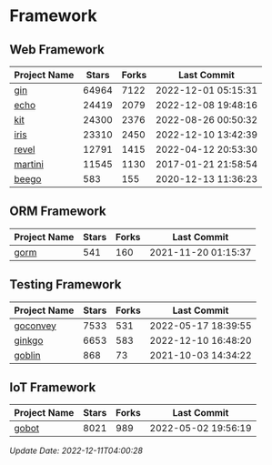 # Framework

## Web Framework
| Project Name | Stars | Forks | Last Commit |
| ------------ | ----- | ----- | ----------- |
| [gin](https://github.com/gin-gonic/gin) | 64964 | 7122 | 2022-12-01 05:15:31 |
| [echo](https://github.com/labstack/echo) | 24419 | 2079 | 2022-12-08 19:48:16 |
| [kit](https://github.com/go-kit/kit) | 24300 | 2376 | 2022-08-26 00:50:32 |
| [iris](https://github.com/kataras/iris) | 23310 | 2450 | 2022-12-10 13:42:39 |
| [revel](https://github.com/revel/revel) | 12791 | 1415 | 2022-04-12 20:53:30 |
| [martini](https://github.com/go-martini/martini) | 11545 | 1130 | 2017-01-21 21:58:54 |
| [beego](https://github.com/astaxie/beego) | 583 | 155 | 2020-12-13 11:36:23 |

## ORM Framework
| Project Name | Stars | Forks | Last Commit |
| ------------ | ----- | ----- | ----------- |
| [gorm](https://github.com/jinzhu/gorm) | 541 | 160 | 2021-11-20 01:15:37 |

## Testing Framework
| Project Name | Stars | Forks | Last Commit |
| ------------ | ----- | ----- | ----------- |
| [goconvey](https://github.com/smartystreets/goconvey) | 7533 | 531 | 2022-05-17 18:39:55 |
| [ginkgo](https://github.com/onsi/ginkgo) | 6653 | 583 | 2022-12-10 16:48:20 |
| [goblin](https://github.com/franela/goblin) | 868 | 73 | 2021-10-03 14:34:22 |

## IoT Framework
| Project Name | Stars | Forks | Last Commit |
| ------------ | ----- | ----- | ----------- |
| [gobot](https://github.com/hybridgroup/gobot) | 8021 | 989 | 2022-05-02 19:56:19 |

*Update Date: 2022-12-11T04:00:28*
